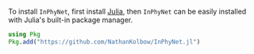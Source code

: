To install `InPhyNet`, first install [Julia](https://julialang.org/downloads/), then `InPhyNet` can be easily installed with Julia's built-in package manager.

```julia
using Pkg
Pkg.add("https://github.com/NathanKolbow/InPhyNet.jl")
```
